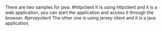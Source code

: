 There are two samples for java.
#httpclient
It is using httpclient and it is a web application, you can start the application and access it through the browser.
#jerseyclient
The other one is using jersey client and it is a java application.

